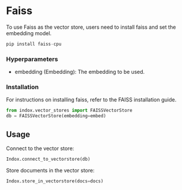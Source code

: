 # Faiss

To use Faiss as the vector store, users need to install faiss and
set the embedding model.

```python
pip install faiss-cpu
```


### Hyperparameters
- embedding (Embedding): The embedding to be used.

### Installation

For instructions on installing faiss, refer to the FAISS
installation guide.

``` python
from indox.vector_stores import FAISSVectorStore
db = FAISSVectorStore(embedding=embed)
```

## Usage

Connect to the vector store:

``` python
Indox.connect_to_vectorstore(db)
```

Store documents in the vector store:

``` python
Indox.store_in_vectorstore(docs=docs)
```
